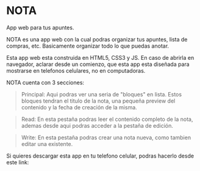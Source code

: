 # NOTA

App web para tus apuntes.



NOTA es una app web con la cual podras organizar tus apuntes, lista de compras, etc. Basicamente organizar todo lo que puedas anotar.

Esta app web esta construida en HTML5, CSS3 y JS. En caso de abrirla en navegador, aclarar desde un comienzo, que esta app esta diseñada para mostrarse en telefonos celulares, no en computadoras.

NOTA cuenta con 3 secciones:

> Principal: Aqui podras ver una seria de "bloques" en lista. Estos bloques tendran el titulo de la nota, una pequeña preview del contenido y la fecha de creación de 	            la misma.

> Read: En esta pestaña podras leer el contenido completo de la nota, ademas desde aqui podras acceder a la pestaña de edición.

> Write: En esta pestaña podras crear una nota nueva, como tambien editar una existente.




 Si quieres descargar esta app en tu telefono celular, podras hacerlo desde este link:


